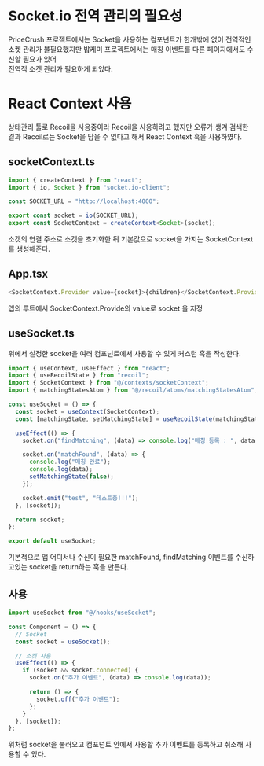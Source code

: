 # Socket.io 전역 관리의 필요성

PriceCrush 프로젝트에서는 Socket을 사용하는 컴포넌트가 한개밖에 없어 전역적인 소켓 관리가 불필요했지만 밥케미 프로젝트에서는 매칭 이벤트를 다른 페이지에서도 수신할 필요가 있어  
전역적 소켓 관리가 필요하게 되었다.

# React Context 사용

상태관리 툴로 Recoil을 사용중이라 Recoil을 사용하려고 했지만 오류가 생겨 검색한 결과 Recoil로는 Socket을 담을 수 없다고 해서 React Context 훅을 사용하였다.

## socketContext.ts

```typescript
import { createContext } from "react";
import { io, Socket } from "socket.io-client";

const SOCKET_URL = "http://localhost:4000";

export const socket = io(SOCKET_URL);
export const SocketContext = createContext<Socket>(socket);
```

소켓의 연결 주소로 소켓을 초기화한 뒤 기본값으로 socket을 가지는 SocketContext를 생성해준다.

## App.tsx

```typescript
<SocketContext.Provider value={socket}>{children}</SocketContext.Provider>
```

앱의 루트에서 SocketContext.Provide의 value로 socket 을 지정

## useSocket.ts

위에서 설정한 socket을 여러 컴포넌트에서 사용할 수 있게 커스텀 훅을 작성한다.

```typescript
import { useContext, useEffect } from "react";
import { useRecoilState } from "recoil";
import { SocketContext } from "@/contexts/socketContext";
import { matchingStatesAtom } from "@/recoil/atoms/matchingStatesAtom";

const useSocket = () => {
  const socket = useContext(SocketContext);
  const [matchingState, setMatchingState] = useRecoilState(matchingStatesAtom);

  useEffect(() => {
    socket.on("findMatching", (data) => console.log("매칭 등록 : ", data));

    socket.on("matchFound", (data) => {
      console.log("매칭 완료");
      console.log(data);
      setMatchingState(false);
    });

    socket.emit("test", "테스트중!!!");
  }, [socket]);

  return socket;
};

export default useSocket;
```

기본적으로 앱 어디서나 수신이 필요한 matchFound, findMatching 이벤트를 수신하고있는 socket을 return하는 훅을 만든다.

## 사용

```jsx
import useSocket from "@/hooks/useSocket";

const Component = () => {
  // Socket
  const socket = useSocket();

  // 소켓 사용
  useEffect(() => {
    if (socket && socket.connected) {
      socket.on("추가 이벤트", (data) => console.log(data));

      return () => {
        socket.off("추가 이벤트");
      };
    }
  }, [socket]);
};
```

위처럼 socket을 불러오고 컴포넌트 안에서 사용할 추가 이벤트를 등록하고 취소해 사용할 수 있다.
